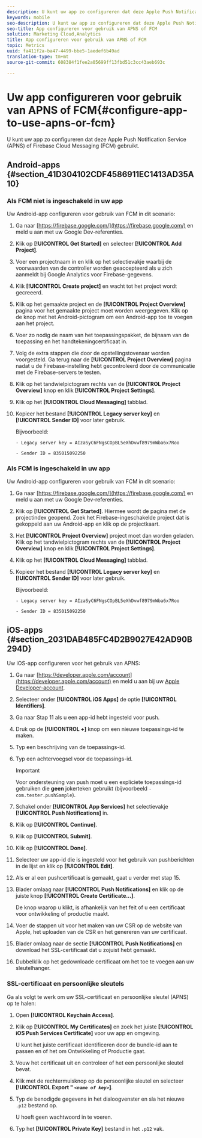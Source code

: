 ```yaml
---
description: U kunt uw app zo configureren dat deze Apple Push Notification Service (APNS) of Firebase Cloud Messaging (FCM) gebruikt.
keywords: mobile
seo-description: U kunt uw app zo configureren dat deze Apple Push Notification Service (APNS) of Firebase Cloud Messaging (FCM) gebruikt.
seo-title: App configureren voor gebruik van APNS of FCM
solution: Marketing Cloud,Analytics
title: App configureren voor gebruik van APNS of FCM
topic: Metrics
uuid: fa411f2a-ba47-4499-bbe5-1aedef6b49ad
translation-type: tm+mt
source-git-commit: 608384f1fee2a05699ff13fbd51c3cc43aeb693c

---
```



# Uw app configureren voor gebruik van APNS of FCM{#configure-app-to-use-apns-or-fcm}

U kunt uw app zo configureren dat deze Apple Push Notification Service (APNS) of Firebase Cloud Messaging (FCM) gebruikt.

## Android-apps {#section_41D304102CDF4586911EC1413AD35A10}

### Als FCM niet is ingeschakeld in uw app

Uw Android-app configureren voor gebruik van FCM in dit scenario:

1. Ga naar [https://firebase.google.com/](https://firebase.google.com/) en meld u aan met uw Google Dev-referenties.

1. Klik op **[!UICONTROL Get Started]** en selecteer **[!UICONTROL Add Project]**.

1. Voer een projectnaam in en klik op het selectievakje waarbij de voorwaarden van de controller worden geaccepteerd als u zich aanmeldt bij Google Analytics voor Firebase-gegevens.

1. Klik **[!UICONTROL Create project]** en wacht tot het project wordt gecreeerd.

1. Klik op het gemaakte project en de **[!UICONTROL Project Overview]** pagina voor het gemaakte project moet worden weergegeven. Klik op de knop met het Android-pictogram om een Android-app toe te voegen aan het project.

1. Voer zo nodig de naam van het toepassingspakket, de bijnaam van de toepassing en het handtekeningcertificaat in.

1. Volg de extra stappen die door de opstellingstovenaar worden voorgesteld. Ga terug naar de **[!UICONTROL Project Overview]** pagina nadat u de Firebase-instelling hebt gecontroleerd door de communicatie met de Firebase-servers te testen.

1. Klik op het tandwielpictogram rechts van de **[!UICONTROL Project Overview]** knop en klik **[!UICONTROL Project Settings]**.

1. Klik op het **[!UICONTROL Cloud Messaging]** tabblad.

1. Kopieer het bestand **[!UICONTROL Legacy server key]** en **[!UICONTROL Sender ID]** voor later gebruik.

   Bijvoorbeeld:

   ```
   - Legacy server key = AIzaSyC6FNgsCOpBL5eXhDvwf8979mWba6x7Roo
   ```

   ```
   - Sender ID = 835015092250
   ```

### Als FCM is ingeschakeld in uw app

Uw Android-app configureren voor gebruik van FCM in dit scenario:

1. Ga naar [https://firebase.google.com/](https://firebase.google.com/) en meld u aan met uw Google Dev-referenties.

1. Klik op **[!UICONTROL Get Started]**. Hiermee wordt de pagina met de projectindex geopend. Zoek het Firebase-ingeschakelde project dat is gekoppeld aan uw Android-app en klik op de projectkaart.

1. Het **[!UICONTROL Project Overview]** project moet dan worden geladen. Klik op het tandwielpictogram rechts van de **[!UICONTROL Project Overview]** knop en klik **[!UICONTROL Project Settings]**.

1. Klik op het **[!UICONTROL Cloud Messaging]** tabblad.

1. Kopieer het bestand **[!UICONTROL Legacy server key]** en **[!UICONTROL Sender ID]** voor later gebruik.

   Bijvoorbeeld:

   ```
   - Legacy server key = AIzaSyC6FNgsCOpBL5eXhDvwf8979mWba6x7Roo
   ```

   ```
   - Sender ID = 835015092250
   ```



## iOS-apps {#section_2031DAB485FC4D2B9027E42AD90B294D}

Uw iOS-app configureren voor het gebruik van APNS:

1. Ga naar [https://developer.apple.com/account](https://developer.apple.com/account) en meld u aan bij uw [Apple Developer-account](https://developer.apple.com/account).
1. Selecteer onder **[!UICONTROL iOS Apps]** de optie **[!UICONTROL Identifiers]**.
1. Ga naar Stap 11 als u een app-id hebt ingesteld voor push.
1. Druk op de **[!UICONTROL +]** knop om een nieuwe toepassings-id te maken.
1. Typ een beschrijving van de toepassings-id.
1. Typ een achtervoegsel voor de toepassings-id.

   >[!IMPORTANT]
   >
   >Voor ondersteuning van push moet u een expliciete toepassings-id gebruiken die **geen** jokerteken gebruikt (bijvoorbeeld `- com.tester.pushSample`).

1. Schakel onder **[!UICONTROL App Services]** het selectievakje **[!UICONTROL Push Notifications]** in.
1. Klik op **[!UICONTROL Continue]**.
1. Klik op **[!UICONTROL Submit]**.
1. Klik op **[!UICONTROL Done]**.
1. Selecteer uw app-id die is ingesteld voor het gebruik van pushberichten in de lijst en klik op **[!UICONTROL Edit]**.
1. Als er al een pushcertificaat is gemaakt, gaat u verder met stap 15.
1. Blader omlaag naar **[!UICONTROL Push Notifications]** en klik op de juiste knop **[!UICONTROL Create Certificate...]**.

   De knop waarop u klikt, is afhankelijk van het feit of u een certificaat voor ontwikkeling of productie maakt.
1. Voer de stappen uit voor het maken van uw CSR op de website van Apple, het uploaden van de CSR en het genereren van uw certificaat.
1. Blader omlaag naar de sectie **[!UICONTROL Push Notifications]** en download het SSL-certificaat dat u zojuist hebt gemaakt.
1. Dubbelklik op het gedownloade certificaat om het toe te voegen aan uw sleutelhanger.

### SSL-certificaat en persoonlijke sleutels

Ga als volgt te werk om uw SSL-certificaat en persoonlijke sleutel (APNS) op te halen:

1. Open **[!UICONTROL Keychain Access]**.
1. Klik op **[!UICONTROL My Certificates]** en zoek het juiste **[!UICONTROL iOS Push Services Certificate]** voor uw app en omgeving.

   U kunt het juiste certificaat identificeren door de bundle-id aan te passen en of het om Ontwikkeling of Productie gaat.

1. Vouw het certificaat uit en controleer of het een persoonlijke sleutel bevat.
1. Klik met de rechtermuisknop op de persoonlijke sleutel en selecteer **[!UICONTROL  Export " *`<name of key>`*]**.
1. Typ de benodigde gegevens in het dialoogvenster en sla het nieuwe `.p12` bestand op.

   U hoeft geen wachtwoord in te voeren.

1. Typ het **[!UICONTROL Private Key]** bestand in het `.p12` vak.

